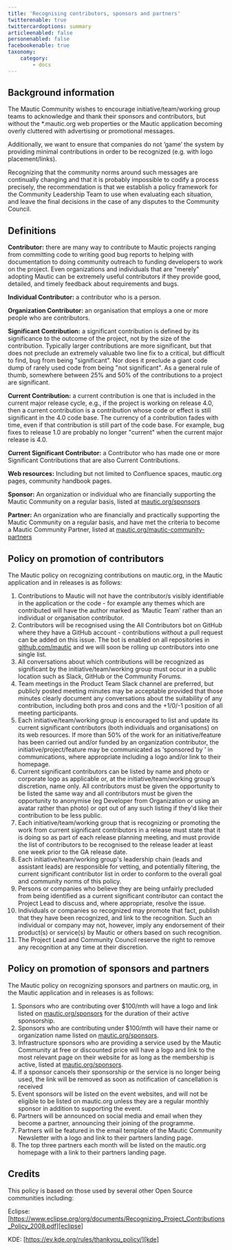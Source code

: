 ```yaml
---
title: 'Recognising contributors, sponsors and partners'
twitterenable: true
twittercardoptions: summary
articleenabled: false
personenabled: false
facebookenable: true
taxonomy:
    category:
        - docs
---
```


## Background information
The Mautic Community wishes to encourage initiative/team/working group teams to acknowledge and thank their sponsors and contributors, but without the *.mautic.org web properties or the Mautic application becoming overly cluttered with advertising or promotional messages.

Additionally, we want to ensure that companies do not ‘game’ the system by providing minimal contributions in order to be recognized (e.g. with logo placement/links).

Recognizing that the community norms around such messages are continually changing and that it is probably impossible to codify a process precisely, the recommendation is that we establish a policy framework for the Community Leadership Team to use when evaluating each situation, and leave the final decisions in the case of any disputes to the Community Council.

## Definitions
**Contributor:** there are many way to contribute to Mautic projects ranging from committing code to writing good bug reports to helping with documentation to doing community outreach to funding developers to work on the project. Even organizations and individuals that are "merely" adopting Mautic can be extremely useful contributors if they provide good, detailed, and timely feedback about requirements and bugs.

**Individual Contributor:** a contributor who is a person.

**Organization Contributor:** an organisation that employs a one or more people who are contributors.

**Significant Contribution:** a significant contribution is defined by its significance to the outcome of the project, not by the size of the contribution. Typically larger contributions are more significant, but that does not preclude an extremely valuable two line fix to a critical, but difficult to find, bug from being "significant". Nor does it preclude a giant code dump of rarely used code from being "not significant". As a general rule of thumb, somewhere between 25% and 50% of the contributions to a project are significant.

**Current Contribution:** a current contribution is one that is included in the current major release cycle, e.g., if the project is working on release 4.0, then a current contribution is a contribution whose code or effect is still significant in the 4.0 code base. The currency of a contribution fades with time, even if that contribution is still part of the code base. For example, bug fixes to release 1.0 are probably no longer "current" when the current major release is 4.0.

**Current Significant Contributor:** a Contributor who has made one or more Significant Contributions that are also Current Contributions.

**Web resources:** Including but not limited to Confluence spaces, mautic.org pages, community handbook pages.

**Sponsor:** An organization or individual who are financially supporting the Mautic Community on a regular basis, listed at [mautic.org/sponsors][sponsors]

**Partner:** An organization who are financially and practically supporting the Mautic Community on a regular basis, and have met the criteria to become a Mautic Community Partner, listed at [mautic.org/mautic-community-partners][partners]

## Policy on promotion of contributors
The Mautic policy on recognizing contributions on mautic.org, in the Mautic application and in releases is as follows:

1. Contributions to Mautic will not have the contributor/s visibly identifiable in the application or the code - for example any themes which are contributed will have the author marked as ‘Mautic Team’ rather than an individual or organisation contributor.
2. Contributors will be recognised using the All Contributors bot on GitHub where they have a GitHub account - contributions without a pull request can be added on this issue. The bot is enabled on all repositories in [github.com/mautic][github] and we will soon be rolling up contributors into one single list.
3. All conversations about which contributions will be recognized as significant by the initiative/team/working group must occur in a public location such as Slack, GitHub or the Community Forums. 
4. Team meetings in the Product Team Slack channel are preferred, but publicly posted meeting minutes may be acceptable provided that those minutes clearly document any conversations about the suitability of any contribution, including both pros and cons and the +1/0/-1 position of all meeting participants.
5. Each initiative/team/working group is encouraged to list and update its current significant contributors (both individuals and organisations) on its web resources.
If more than 50% of the work for an initiative/feature has been carried out and/or funded by an organization contributor, the initiative/project/feature may be communicated as ‘sponsored by <organisation name>’ in communications, where appropriate including a logo and/or link to their homepage.
6. Current significant contributors can be listed by name and photo or corporate logo as applicable or, at the initiative/team/working group’s discretion, name only. All contributors must be given the opportunity to be listed the same way and all contributors must be given the opportunity to anonymise (eg Developer from Organization or using an avatar rather than photo) or opt out of any such listing if they'd like their contribution to be less public.
7. Each initiative/team/working group that is recognizing or promoting the work from current significant contributors in a release must state that it is doing so as part of each release planning meeting, and must provide the list of contributors to be recognised to the release leader at least one week prior to the GA release date.
8. Each initiative/team/working group's leadership chain (leads and assistant leads) are responsible for vetting, and potentially filtering, the current significant contributor list in order to conform to the overall goal and community norms of this policy.
9. Persons or companies who believe they are being unfairly precluded from being identified as a current significant contributor can contact the Project Lead to discuss and, where appropriate, resolve the issue.
10. Individuals or companies so recognized may promote that fact, publish that they have been recognized, and link to the recognition. Such an individual or company may not, however, imply any endorsement of their product(s) or service(s) by Mautic or others based on such recognition.
11. The Project Lead and Community Council reserve the right to remove any recognition at any time at their discretion.

## Policy on promotion of sponsors and partners 

The Mautic policy on recognizing sponsors and partners on mautic.org, in the Mautic application and in releases is as follows:

1. Sponsors who are contributing over $100/mth will have a logo and link listed on [mautic.org/sponsors][sponsors] for the duration of their active sponsorship.
2. Sponsors who are contributing under $100/mth will have their name or organization name listed on [mautic.org/sponsors][sponsors].
3. Infrastructure sponsors who are providing a service used by the Mautic Community at free or discounted price will have a logo and link to the most relevant page on their website for as long as the membership is active, listed at [mautic.org/sponsors][sponsors].
4. If a sponsor cancels their sponsorship or the service is no longer being used, the link will be removed as soon as notification of cancellation is received
5. Event sponsors will be listed on the event websites, and will not be eligible to be listed on mautic.org unless they are a regular monthly sponsor in addition to supporting the event.
6. Partners will be announced on social media and email when they become a partner, announcing their joining of the programme.
7. Partners will be featured in the email template of the Mautic Community Newsletter with a logo and link to their partners landing page.
8. The top three partners each month will be listed on the mautic.org homepage with a link to their partners landing page.
    
## Credits

This policy is based on those used by several other Open Source communities including:

Eclipse: [https://www.eclipse.org/org/documents/Recognizing_Project_Contributions_Policy_2008.pdf][eclipse]

KDE: [https://ev.kde.org/rules/thankyou_policy/][kde]


[sponsors]: <https://mautic.org/sponsors>
[partners]: <https://mautic.org/mautic-community-partners>
[github]: <https://github.com/mautic>
[eclipse]: <https://www.eclipse.org/org/documents/Recognizing_Project_Contributions_Policy_2008.pdf>
[kde]: <https://ev.kde.org/rules/thankyou_policy/>